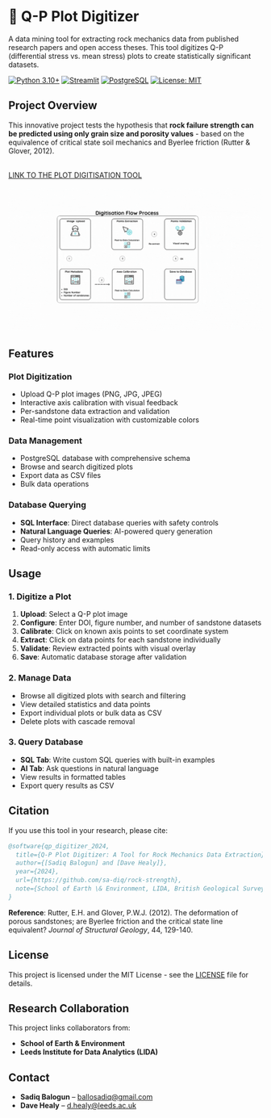 # 🔬 Q-P Plot Digitizer

A data mining tool for extracting rock mechanics data from published research papers and open access theses. This tool digitizes Q-P (differential stress vs. mean stress) plots to create statistically significant datasets. 

[![Python 3.10+](https://img.shields.io/badge/python-3.10+-blue.svg)](https://www.python.org/downloads/)
[![Streamlit](https://img.shields.io/badge/streamlit-1.28+-red.svg)](https://streamlit.io/)
[![PostgreSQL](https://img.shields.io/badge/PostgreSQL-v17-blue)](https://www.postgresql.org/)
[![License: MIT](https://img.shields.io/badge/License-MIT-yellow.svg)](https://opensource.org/licenses/MIT)


## Project Overview

This innovative project tests the hypothesis that **rock failure strength can be predicted using only grain size and porosity values** - based on the equivalence of critical state soil mechanics and Byerlee friction (Rutter & Glover, 2012).
<br>
<br>

[LINK TO THE PLOT DIGITISATION TOOL](https://qp-digitiser.streamlit.app/)
<br>
<br>
![Digitisation Process Flow](assets/digitisation_flow_process.gif)

## Features

### Plot Digitization
- Upload Q-P plot images (PNG, JPG, JPEG)
- Interactive axis calibration with visual feedback
- Per-sandstone data extraction and validation
- Real-time point visualization with customizable colors

### Data Management
- PostgreSQL database with comprehensive schema
- Browse and search digitized plots
- Export data as CSV files
- Bulk data operations

### Database Querying
- **SQL Interface**: Direct database queries with safety controls
- **Natural Language Queries**: AI-powered query generation
- Query history and examples
- Read-only access with automatic limits


##  Usage

### 1. Digitize a Plot
1. **Upload**: Select a Q-P plot image
2. **Configure**: Enter DOI, figure number, and number of sandstone datasets
3. **Calibrate**: Click on known axis points to set coordinate system
4. **Extract**: Click on data points for each sandstone individually
5. **Validate**: Review extracted points with visual overlay
6. **Save**: Automatic database storage after validation

### 2. Manage Data
- Browse all digitized plots with search and filtering
- View detailed statistics and data points
- Export individual plots or bulk data as CSV
- Delete plots with cascade removal

### 3. Query Database
- **SQL Tab**: Write custom SQL queries with built-in examples
- **AI Tab**: Ask questions in natural language
- View results in formatted tables
- Export query results as CSV

## Citation

If you use this tool in your research, please cite:

```bibtex
@software{qp_digitizer_2024,
  title={Q-P Plot Digitizer: A Tool for Rock Mechanics Data Extraction},
  author={[Sadiq Balogun] and [Dave Healy]},
  year={2024},
  url={https://github.com/sa-diq/rock-strength},
  note={School of Earth \& Environment, LIDA, British Geological Survey}
}
```

**Reference**: Rutter, E.H. and Glover, P.W.J. (2012). The deformation of porous sandstones; are Byerlee friction and the critical state line equivalent? *Journal of Structural Geology*, 44, 129-140.

## License

This project is licensed under the MIT License - see the [LICENSE](LICENSE) file for details.

## Research Collaboration

This project links collaborators from:
- **School of Earth & Environment** 
- **Leeds Institute for Data Analytics (LIDA)**

## Contact

- **Sadiq Balogun** – [ballosadiq@gmail.com](mailto:ballosadiq@gmail.com)  
- **Dave Healy** – [d.healy@leeds.ac.uk](mailto:d.healy@leeds.ac.uk)
